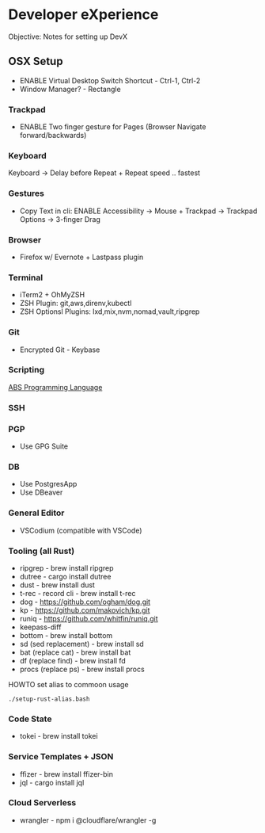 # Developer eXperience

Objective: Notes for setting up DevX

## OSX Setup

- ENABLE Virtual Desktop Switch Shortcut - Ctrl-1, Ctrl-2 
- Window Manager? - Rectangle 

### Trackpad

- ENABLE Two finger gesture for Pages (Browser Navigate forward/backwards)

### Keyboard

Keyboard -> Delay before Repeat + Repeat speed .. fastest 

### Gestures

- Copy Text in cli: ENABLE Accessibility -> Mouse + Trackpad -> Trackpad Options -> 3-finger Drag

### Browser

- Firefox w/ Evernote + Lastpass plugin

### Terminal 

- iTerm2 + OhMyZSH
- ZSH Plugin: git,aws,direnv,kubectl
- ZSH Optionsl Plugins: lxd,mix,nvm,nomad,vault,ripgrep 

### Git 

- Encrypted Git - Keybase

### Scripting

[ABS Programming Language](https://www.abs-lang.org/)

### SSH

### PGP

- Use GPG Suite

### DB

- Use PostgresApp
- Use DBeaver

### General Editor

- VSCodium (compatible with VSCode)

### Tooling (all Rust)

- ripgrep - brew install ripgrep
- dutree - cargo install dutree
- dust - brew install dust
- t-rec - record cli - brew install t-rec
- dog - https://github.com/ogham/dog.git
- kp - https://github.com/makovich/kp.git
- runiq - https://github.com/whitfin/runiq.git
- keepass-diff
- bottom - brew install bottom
- sd (sed replacement) - brew install sd
- bat (replace cat) - brew install bat
- df (replace find) - brew install fd
- procs  (replace ps) - brew install procs

HOWTO set alias to commoon usage
```
./setup-rust-alias.bash
```

### Code State
- tokei - brew install tokei

### Service Templates + JSON
- ffizer - brew install ffizer-bin
- jql - cargo install jql

### Cloud Serverless
- wrangler - npm i @cloudflare/wrangler -g
